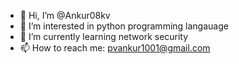 - 👋 Hi, I’m @Ankur08kv
- 👀 I’m interested in python programming langauage
- 🌱 I’m currently learning network security
- 📫 How to reach me: pvankur1001@gmail.com

<!---
Ankur08kv/Ankur08kv is a ✨ special ✨ repository because its `README.md` (this file) appears on your GitHub profile.
You can click the Preview link to take a look at your changes.
--->
